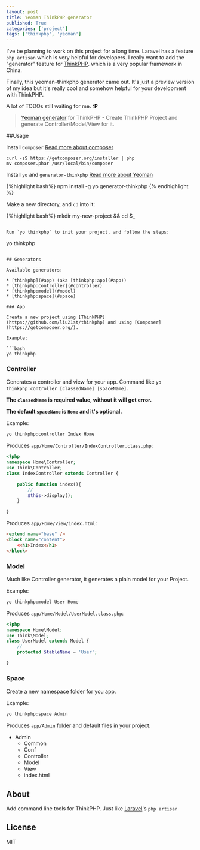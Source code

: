 ```yaml
---
layout: post
title: Yeoman ThinkPHP generator
published: True
categories: ['project']
tags: ['thinkphp', 'yeoman']
---
```

<!-- more -->

I've be planning to work on this project for a long time. Laravel has a feature `php artisan` which is very helpful for developers. I really want to add the "generator" feature for [ThinkPHP](https://github.com/liu21st/thinkphp). which is a very popular framework in China.

Finally, this yeoman-thinkphp generator came out. It's just a preview version of my idea but it's really cool and somehow helpful for your development with ThinkPHP.

A lot of TODOs still waiting for me. **:P**

> [Yeoman generator](https://github.com/discountry/generator-thinkphp) for ThinkPHP - Create ThinkPHP Project and generate Controller/Model/View for it.


##Usage

Install `Composer` [Read more about composer](https://getcomposer.org/)

```
curl -sS https://getcomposer.org/installer | php
mv composer.phar /usr/local/bin/composer
```


Install `yo` and `generator-thinkphp` [Read more about Yeoman](http://yeoman.io/)

{%highlight bash%}
npm install -g yo generator-thinkphp
{% endhighlight %}

Make a new directory, and `cd` into it:

{%highlight bash%}
mkdir my-new-project && cd $_
```

Run `yo thinkphp` to init your project, and follow the steps:

```
yo thinkphp
```

## Generators

Available generators:

* [thinkphp](#app) (aka [thinkphp:app](#app))
* [thinkphp:controller](#controller)
* [thinkphp:model](#model)
* [thinkphp:space](#space)

### App

Create a new project using [ThinkPHP](https://github.com/liu21st/thinkphp) and using [Composer](https://getcomposer.org/).

Example:

```bash
yo thinkphp
```

### Controller

Generates a controller and view for your app. Command like `yo thinkphp:controller [classedName] [spaceName]`.

**The `classedName` is required value, without it will get error.**

**The default `spaceName` is `Home` and it's optional.**

Example:

```bash
yo thinkphp:controller Index Home
```

Produces `app/Home/Controller/IndexController.class.php`:

```php
<?php
namespace Home\Controller;
use Think\Controller;
class IndexController extends Controller {

    public function index(){
    	//
        $this->display();
    }

}
```

Produces `app/Home/View/index.html`:

```html
<extend name="base" />
<block name="content">
	<<h1>Index</h1>
</block>
```

### Model

Much like Controller generator, it generates a plain model for your Project.

Example:

```bash
yo thinkphp:model User Home
```

Produces `app/Home/Model/UserModel.class.php`:

```php
<?php
namespace Home\Model;
use Think\Model;
class UserModel extends Model {
	//
    protected $tableName = 'User'; 

}
```

### Space

Create a new namespace folder for you app.

Example:

```bash
yo thinkphp:space Admin
```

Produces `app/Admin` folder and default files in your project.

* Admin 
	* Common
	* Conf 
	* Controller 
	* Model 
	* View 
	* index.html

## About 

Add command line tools for ThinkPHP. Just like [Laravel](http://laravel.com)'s `php artisan`

## License

MIT
